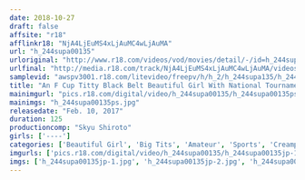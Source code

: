 ```yaml
---
date: 2018-10-27
draft: false
affsite: "r18"
afflinkr18: "NjA4LjEuMS4xLjAuMC4wLjAuMA"
url: "h_244supa00135"
urloriginal: "http://www.r18.com/videos/vod/movies/detail/-/id=h_244supa00135"
urlfinal: "http://media.r18.com/track/NjA4LjEuMS4xLjAuMC4wLjAuMA/videos/vod/movies/detail/-/id=h_244supa00135"
samplevid: "awspv3001.r18.com/litevideo/freepv/h/h_2/h_244supa135/h_244supa135_dmb_w.mp4"
title: "An F Cup Titty Black Belt Beautiful Girl With National Tournament Experience Yuri, Age 19"
mainimgurl: "pics.r18.com/digital/video/h_244supa00135/h_244supa00135ps.jpg"
mainimgs: "h_244supa00135ps.jpg"
releasedate: "Feb. 10, 2017"
duration: 125
productioncomp: "Skyu Shiroto"
girls: ['----']
categories: ['Beautiful Girl', 'Big Tits', 'Amateur', 'Sports', 'Creampie', 'Squirting', 'Hi-Def']
imgurls: ['pics.r18.com/digital/video/h_244supa00135/h_244supa00135jp-1.jpg', 'pics.r18.com/digital/video/h_244supa00135/h_244supa00135jp-2.jpg', 'pics.r18.com/digital/video/h_244supa00135/h_244supa00135jp-3.jpg', 'pics.r18.com/digital/video/h_244supa00135/h_244supa00135jp-4.jpg', 'pics.r18.com/digital/video/h_244supa00135/h_244supa00135jp-5.jpg', 'pics.r18.com/digital/video/h_244supa00135/h_244supa00135jp-6.jpg', 'pics.r18.com/digital/video/h_244supa00135/h_244supa00135jp-7.jpg', 'pics.r18.com/digital/video/h_244supa00135/h_244supa00135jp-8.jpg', 'pics.r18.com/digital/video/h_244supa00135/h_244supa00135jp-9.jpg', 'pics.r18.com/digital/video/h_244supa00135/h_244supa00135jp-10.jpg', 'pics.r18.com/digital/video/h_244supa00135/h_244supa00135jp-11.jpg', 'pics.r18.com/digital/video/h_244supa00135/h_244supa00135jp-12.jpg', 'pics.r18.com/digital/video/h_244supa00135/h_244supa00135jp-13.jpg', 'pics.r18.com/digital/video/h_244supa00135/h_244supa00135jp-14.jpg', 'pics.r18.com/digital/video/h_244supa00135/h_244supa00135jp-15.jpg', 'pics.r18.com/digital/video/h_244supa00135/h_244supa00135jp-16.jpg', 'pics.r18.com/digital/video/h_244supa00135/h_244supa00135jp-17.jpg', 'pics.r18.com/digital/video/h_244supa00135/h_244supa00135jp-18.jpg', 'pics.r18.com/digital/video/h_244supa00135/h_244supa00135jp-19.jpg', 'pics.r18.com/digital/video/h_244supa00135/h_244supa00135jp-20.jpg']
imgs: ['h_244supa00135jp-1.jpg', 'h_244supa00135jp-2.jpg', 'h_244supa00135jp-3.jpg', 'h_244supa00135jp-4.jpg', 'h_244supa00135jp-5.jpg', 'h_244supa00135jp-6.jpg', 'h_244supa00135jp-7.jpg', 'h_244supa00135jp-8.jpg', 'h_244supa00135jp-9.jpg', 'h_244supa00135jp-10.jpg', 'h_244supa00135jp-11.jpg', 'h_244supa00135jp-12.jpg', 'h_244supa00135jp-13.jpg', 'h_244supa00135jp-14.jpg', 'h_244supa00135jp-15.jpg', 'h_244supa00135jp-16.jpg', 'h_244supa00135jp-17.jpg', 'h_244supa00135jp-18.jpg', 'h_244supa00135jp-19.jpg', 'h_244supa00135jp-20.jpg']
---
```

